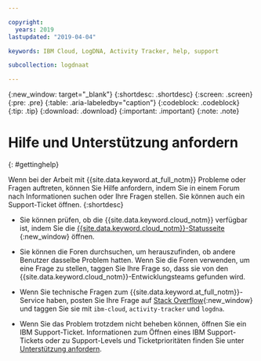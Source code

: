 ```yaml
---

copyright:
  years: 2019
lastupdated: "2019-04-04"

keywords: IBM Cloud, LogDNA, Activity Tracker, help, support

subcollection: logdnaat

---
```


{:new_window: target="_blank"}
{:shortdesc: .shortdesc}
{:screen: .screen}
{:pre: .pre}
{:table: .aria-labeledby="caption"}
{:codeblock: .codeblock}
{:tip: .tip}
{:download: .download}
{:important: .important}
{:note: .note}


# Hilfe und Unterstützung anfordern
{: #gettinghelp}

Wenn bei der Arbeit mit {{site.data.keyword.at_full_notm}} Probleme oder Fragen auftreten, können Sie Hilfe anfordern, indem Sie in einem Forum nach Informationen suchen oder Ihre Fragen stellen. Sie können auch ein Support-Ticket öffnen.
{:shortdesc}

* Sie können prüfen, ob die {{site.data.keyword.cloud_notm}} verfügbar ist, indem Sie die [{{site.data.keyword.cloud_notm}}-Statusseite ](https://cloud.ibm.com/status?selected=status){:new_window} öffnen.

* Sie können die Foren durchsuchen, um herauszufinden, ob andere Benutzer dasselbe Problem hatten. Wenn Sie die Foren verwenden, um eine Frage zu stellen, taggen Sie Ihre Frage so, dass sie von den {{site.data.keyword.cloud_notm}}-Entwicklungsteams gefunden wird.
<!--Insert the appropriate Stack Overflow tag for your service for <service_keyword> in URL and text below:  -->
  * Wenn Sie technische Fragen zum {{site.data.keyword.at_full_notm}}-Service haben, posten Sie Ihre Frage auf [Stack Overflow](https://stackoverflow.com/search?q=ibm-cloud+logdna){:new_window} und taggen Sie sie mit `ibm-cloud`, `activity-tracker` und `logdna`.

* Wenn Sie das Problem trotzdem nicht beheben können, öffnen Sie ein IBM Support-Ticket. Informationen zum Öffnen eines IBM Support-Tickets oder zu Support-Levels und Ticketprioritäten finden Sie unter [Unterstützung anfordern](/docs/get-support?topic=get-support-getting-customer-support#getting-customer-support).

